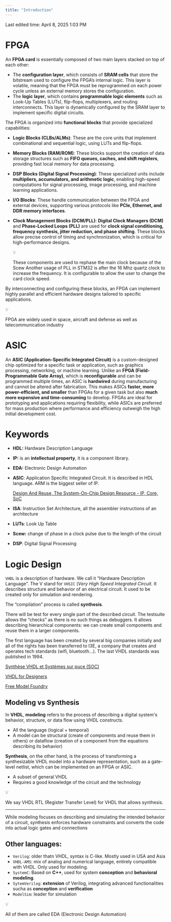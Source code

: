```yaml
---
title: "Introduction"
---
```

Last edited time: April 8, 2025 1:03 PM

# FPGA

An **FPGA card** is essentially composed of two main layers stacked on top of each other:

- The **configuration layer**, which consists of **SRAM cells** that store the bitstream used to configure the FPGA’s internal logic. This layer is volatile, meaning that the FPGA must be reprogrammed on each power cycle unless an external memory stores the configuration.
- The **logic layer**, which contains **programmable logic elements** such as Look-Up Tables (LUTs), flip-flops, multiplexers, and routing interconnects. This layer is dynamically configured by the SRAM layer to implement specific digital circuits.

The FPGA is organized into **functional blocks** that provide specialized capabilities:

- **Logic Blocks (CLBs/ALMs)**: These are the core units that implement combinational and sequential logic, using LUTs and flip-flops.
- **Memory Blocks (RAM/ROM)**: These blocks support the creation of data storage structures such as **FIFO queues, caches, and shift registers**, providing fast local memory for data processing.
- **DSP Blocks (Digital Signal Processing)**: These specialized units include **multipliers, accumulators, and arithmetic logic**, enabling high-speed computations for signal processing, image processing, and machine learning applications.
- **I/O Blocks**: These handle communication between the FPGA and external devices, supporting various protocols like **PCIe, Ethernet, and DDR memory interfaces**.
- **Clock Management Blocks (DCM/PLL)**: **Digital Clock Managers (DCM)** and **Phase-Locked Loops (PLL)** are used for **clock signal conditioning, frequency synthesis, jitter reduction, and phase shifting**. These blocks allow precise control of timing and synchronization, which is critical for high-performance designs.
    
    <aside>
    💡
    
    These components are used to rephase the main clock because of the Scew
    Another usage of PLL in STM32 is after the 16 Mhz quartz clock to increase the frequency. It is configurable to allow the user to change the card clock speed. 
    
    </aside>
    

By interconnecting and configuring these blocks, an FPGA can implement highly parallel and efficient hardware designs tailored to specific applications.

<aside>
💡

FPGA are widely used in space, aircraft and defense as well as telecommunication industry

</aside>

# ASIC

An **ASIC (Application-Specific Integrated Circuit)** is a custom-designed chip optimized for a specific task or application, such as graphics processing, networking, or machine learning. Unlike an **FPGA (Field-Programmable Gate Array)**, which is **reconfigurable** and can be programmed multiple times, an ASIC is **hardwired** during manufacturing and cannot be altered after fabrication. This makes ASICs **faster, more power-efficient, and smaller** than FPGAs for a given task but also **much more expensive and time-consuming** to develop. FPGAs are ideal for prototyping and applications requiring flexibility, while ASICs are preferred for mass production where performance and efficiency outweigh the high initial development cost.

# Keywords

- **HDL:** Hardware Description Language
- **IP:** is an **intellectual property**, it is a component library.
- **EDA:** Electronic Design Automation
- **ASIC**: Application Specific Integrated Circuit. It is described in HDL language. ARM is the biggest seller of IP.
    
    [Design And Reuse, The System-On-Chip Design Resource - IP, Core, SoC](https://www.design-reuse.com/)
    
- **ISA**: Instruction Set Architecture, all the assembler instructions of an architecture
- **LUTs**: Look Up Table
- **Scew:** change of phase in a clock pulse due to the length of the circuit
- **DSP**: Digital Signal Processing

# Logic Design

`VHDL` is a description of hardware. We call it “Hardware Description Language”. The V stand for `VHSIC` (*Very High Speed Integrated Circuit.* It describes structure and behavior of an electrical circuit. It used to be created only for simulation and rendering.

The “compilation” process is called **synthesis**.

There will be test for every single part of the described circuit. The testsuite allows the “checks” as there is no such things as debuggers. It allows describing hierarchical components: we can create small components and reuse them in a larger components.

The first language has been created by several big companies initially and all of the rights has been transferred to I3E, a company that creates and operates tech standards (wifi, bluetooth…). The last VHDL standards was published in 1994. 

[Synthèse VHDL et Systèmes sur puce (SOC)](http://vhdl33.free.fr/)

[VHDL for Designers](https://www.doulos.com/training/fpga-and-hardware-design/vhdl/vhdl-for-designers/)

[Free Model Foundry](https://freemodelfoundry.com/)

## Modeling vs Synthesis

In **VHDL**, **modeling** refers to the process of describing a digital system's behavior, structure, or data flow using VHDL constructs.

- All the language (logical + temporal)
- A model can be structural (create of components and reuse them in others) or dataflow (creation of a component from the equations describing its behavior)

**Synthesis**, on the other hand, is the process of transforming a synthesizable VHDL model into a hardware representation, such as a gate-level netlist, which can be implemented on an FPGA or ASIC.

- A subset of general VHDL
- Requires a good knowledge of the circuit and the technology

<aside>
💡

We say VHDL RTL (Register Transfer Level) for VHDL that allows synthesis.

</aside>

---

While modeling focuses on describing and simulating the intended behavior of a circuit, synthesis enforces hardware constraints and converts the code into actual logic gates and connections

## Other languages:

- `Verilog`: older thatn VHDL, syntax is C-like. Mostly used in USA and Asia
- `VHDL-AMS`: mix of analog and numerical language, entirely compatible with VHDL. Only used for modeling.
- `SystemC`: Based on **C++**, used for system **conception** and **behavioral modeling**.
- `SytemVerilog`: **extension** of Verilog, integrating advanced functionalities sucha as **conception** and **verification**
- `ModelSim`: leader for simulation

<aside>
💡

All of them are called EDA (Electronic Design Automation)

</aside>
